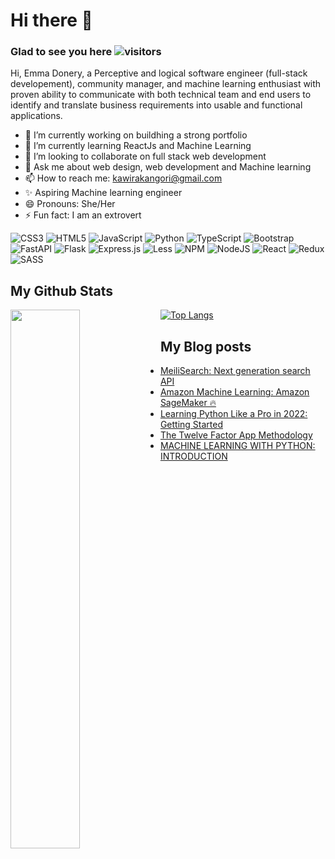 # Hi there 👋

### Glad to see you here  ![visitors](https://visitor-badge.glitch.me/badge?page_id=page.id)

Hi, Emma Donery, a Perceptive and logical software engineer (full-stack developement), community manager, and machine learning enthusiast with proven ability to communicate with both technical team and end users  to identify and translate business requirements into usable and functional applications.

- 🔭 I’m currently working on buildhing a strong portfolio
- 🌱 I’m currently learning ReactJs and Machine Learning
- 👯 I’m looking to collaborate on full stack web development
- 💬 Ask me about web design, web development and Machine learning
- 📫 How to reach me: kawirakangori@gmail.com
- ✨ Aspiring Machine learning engineer
- 😄 Pronouns: She/Her
- ⚡ Fun fact: I am an extrovert

![CSS3](https://img.shields.io/badge/css3-%231572B6.svg?style=for-the-badge&logo=css3&logoColor=white)
![HTML5](https://img.shields.io/badge/html5-%23E34F26.svg?style=for-the-badge&logo=html5&logoColor=white)
![JavaScript](https://img.shields.io/badge/javascript-%23323330.svg?style=for-the-badge&logo=javascript&logoColor=%23F7DF1E)
![Python](https://img.shields.io/badge/python-3670A0?style=for-the-badge&logo=python&logoColor=ffdd54)
![TypeScript](https://img.shields.io/badge/typescript-%23007ACC.svg?style=for-the-badge&logo=typescript&logoColor=white)
![Bootstrap](https://img.shields.io/badge/bootstrap-%23563D7C.svg?style=for-the-badge&logo=bootstrap&logoColor=white)
![FastAPI](https://img.shields.io/badge/FastAPI-005571?style=for-the-badge&logo=fastapi)
![Flask](https://img.shields.io/badge/flask-%23000.svg?style=for-the-badge&logo=flask&logoColor=white)
![Express.js](https://img.shields.io/badge/express.js-%23404d59.svg?style=for-the-badge&logo=express&logoColor=%2361DAFB)
![Less](https://img.shields.io/badge/less-2B4C80?style=for-the-badge&logo=less&logoColor=white)
![NPM](https://img.shields.io/badge/NPM-%23000000.svg?style=for-the-badge&logo=npm&logoColor=white)
![NodeJS](https://img.shields.io/badge/node.js-6DA55F?style=for-the-badge&logo=node.js&logoColor=white)
![React](https://img.shields.io/badge/react-%2320232a.svg?style=for-the-badge&logo=react&logoColor=%2361DAFB)
![Redux](https://img.shields.io/badge/redux-%23593d88.svg?style=for-the-badge&logo=redux&logoColor=white)
![SASS](https://img.shields.io/badge/SASS-hotpink.svg?style=for-the-badge&logo=SASS&logoColor=white)

## My Github Stats
<img align="left" width="47%" src = "https://github-readme-stats.vercel.app/api?username=EmmahCodes254&show_icons=true&theme=radical" />

[![Top Langs](https://github-readme-stats.vercel.app/api/top-langs/?username=EmmahCodes254&layout=compact)](https://github.com/anuraghazra/github-readme-stats)

## My Blog posts
<!-- BLOG-POST-LIST:START -->
- [MeiliSearch: Next generation search API](https://dev.to/emma_donery/meilisearch-next-generation-search-api-5g56)
- [Amazon Machine Learning: Amazon SageMaker 🔥](https://dev.to/emma_donery/amazon-machine-learning-amazon-sagemaker-4ljj)
- [Learning Python Like a Pro in 2022: Getting Started](https://dev.to/emma_donery/learning-python-like-a-pro-in-2022-getting-started-28d)
- [The Twelve Factor App Methodology](https://dev.to/emma_donery/the-twelve-factor-app-methodology-2beo)
- [MACHINE LEARNING WITH PYTHON: INTRODUCTION](https://dev.to/emma_donery/machine-learning-with-python-introduction-4e67)
<!-- BLOG-POST-LIST:END -->
